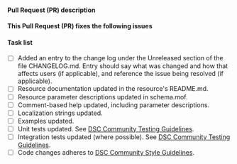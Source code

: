 <!--
    Thanks for submitting a Pull Request (PR) to this project.
    Your contribution to this project is greatly appreciated!

    Please prefix the PR title with the resource name,
    e.g. 'ResourceName: My short description'.
    If this is a breaking change, then also prefix the PR title
    with 'BREAKING CHANGE:',
    e.g. 'BREAKING CHANGE: ResourceName: My short description'.

    You may remove this comment block, and the other comment blocks, but please
    keep the headers and the task list.
-->
#### Pull Request (PR) description
<!--
    Replace this comment block with a description of your PR.
    Also, make sure you have updated the CHANGELOG.md, see the
    task list below. An entry in the CHANGELOG.md is mandatory
    for all PRs.
-->

#### This Pull Request (PR) fixes the following issues
<!--
    If this PR does not fix an open issue, replace this comment block with None.
    If this PR resolves one or more open issues, replace this comment block with
    a list of the issues using a GitHub closing keyword, e.g.:

- Fixes #123
- Fixes #124
-->

#### Task list
<!--
    To aid community reviewers in reviewing and merging your PR, please take
    the time to run through the below checklist and make sure your PR has
    everything updated as required.

    Change to [x] for each task in the task list that applies to your PR.
    For those task that don't apply to you PR, leave those unchecked.
-->
- [ ] Added an entry to the change log under the Unreleased section of the
      file CHANGELOG.md. Entry should say what was changed and how that
      affects users (if applicable), and reference the issue being resolved
      (if applicable).
- [ ] Resource documentation updated in the resource's README.md.
- [ ] Resource parameter descriptions updated in schema.mof.
- [ ] Comment-based help updated, including parameter descriptions.
- [ ] Localization strings updated.
- [ ] Examples updated.
- [ ] Unit tests updated. See [DSC Community Testing Guidelines](https://dsccommunity.org/guidelines/testing-guidelines).
- [ ] Integration tests updated (where possible). See [DSC Community Testing Guidelines](https://dsccommunity.org/guidelines/testing-guidelines).
- [ ] Code changes adheres to [DSC Community Style Guidelines](https://dsccommunity.org/styleguidelines).
